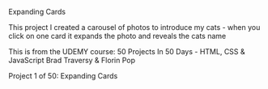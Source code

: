 Expanding Cards

This project I created a carousel of photos to introduce my cats - when you click on one card it expands the photo and reveals the cats name

This is from the UDEMY course:
50 Projects In 50 Days - HTML, CSS & JavaScript
Brad Traversy & Florin Pop

Project 1 of 50: Expanding Cards


